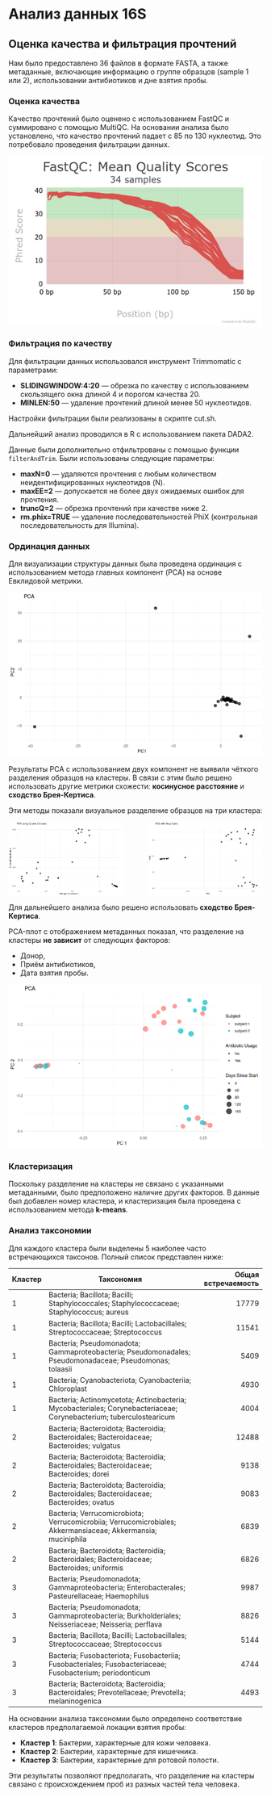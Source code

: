 # Анализ данных 16S

## Оценка качества и фильтрация прочтений

Нам было предоставлено 36 файлов в формате FASTA, а также метаданные, включающие информацию о группе образцов (sample 1 или 2), использовании антибиотиков и дне взятия пробы.

### Оценка качества

Качество прочтений было оценено с использованием FastQC и суммировано с помощью MultiQC. На основании анализа было установлено, что качество прочтений падает с 85 по 130 нуклеотид. Это потребовало проведения фильтрации данных.

![График качества прочтений](pic/pic_fastqc.png)

### Фильтрация по качеству

Для фильтрации данных использовался инструмент Trimmomatic с параметрами:

- **SLIDINGWINDOW:4:20** — обрезка по качеству с использованием скользящего окна длиной 4 и порогом качества 20.
- **MINLEN:50** — удаление прочтений длиной менее 50 нуклеотидов.

Настройки фильтрации были реализованы в скрипте cut.sh.

Дальнейший анализ проводился в R с использованием пакета DADA2.

Данные были дополнительно отфильтрованы с помощью функции `filterAndTrim`. Были использованы следующие параметры:

- **maxN=0** — удаляются прочтения с любым количеством неидентифицированных нуклеотидов (N).
- **maxEE=2** — допускается не более двух ожидаемых ошибок для прочтения.
- **truncQ=2** — обрезка прочтений при качестве ниже 2.
- **rm.phix=TRUE** — удаление последовательностей PhiX (контрольная последовательность для Illumina).

### Ординация данных

Для визуализации структуры данных была проведена ординация с использованием метода главных компонент (PCA) на основе Евклидовой метрики. 

![PCA на основе Евклидовой метрики](pic/PCA_euclid.png)

Результаты PCA с использованием двух компонент не выявили чёткого разделения образцов на кластеры. В связи с этим было решено использовать другие метрики схожести: **косинусное расстояние** и **сходство Брея-Кертиса**.

Эти методы показали визуальное разделение образцов на три кластера:

<div style="display: flex; justify-content: space-between;">
    <img src="pic/PCA_cos.png" alt="PCA на основе косинусного расстояния" width="45%">
    <img src="pic/PCA_bray.png" alt="PCA на основе сходства Брея-Кертиса" width="45%">
</div>

Для дальнейшего анализа было решено использовать **сходство Брея-Кертиса**.

PCA-плот с отображением метаданных показал, что разделение на кластеры **не зависит** от следующих факторов:
- Донор,
- Приём антибиотиков,
- Дата взятия пробы.

![PCA с отображением метаданных](pic/PCA_w_metadata.png)

### Кластеризация

Поскольку разделение на кластеры не связано с указанными метаданными, было предположено наличие других факторов. В данные был добавлен номер кластера, и кластеризация была проведена с использованием метода **k-means**.

### Анализ таксономии

Для каждого кластера были выделены 5 наиболее часто встречающихся таксонов. Полный список представлен ниже:

| Кластер | Таксономия                                                                                                      | Общая встречаемость |
|---------|----------------------------------------------------------------------------------------------------------------|---------------------:|
| 1       | Bacteria; Bacillota; Bacilli; Staphylococcales; Staphylococcaceae; Staphylococcus; aureus                      |               17779 |
| 1       | Bacteria; Bacillota; Bacilli; Lactobacillales; Streptococcaceae; Streptococcus                                 |               11541 |
| 1       | Bacteria; Pseudomonadota; Gammaproteobacteria; Pseudomonadales; Pseudomonadaceae; Pseudomonas; tolaasii        |                5409 |
| 1       | Bacteria; Cyanobacteriota; Cyanobacteriia; Chloroplast                                                         |                4930 |
| 1       | Bacteria; Actinomycetota; Actinobacteria; Mycobacteriales; Corynebacteriaceae; Corynebacterium; tuberculostearicum |             4004 |
| 2       | Bacteria; Bacteroidota; Bacteroidia; Bacteroidales; Bacteroidaceae; Bacteroides; vulgatus                      |               12488 |
| 2       | Bacteria; Bacteroidota; Bacteroidia; Bacteroidales; Bacteroidaceae; Bacteroides; dorei                         |                9138 |
| 2       | Bacteria; Bacteroidota; Bacteroidia; Bacteroidales; Bacteroidaceae; Bacteroides; ovatus                        |                9083 |
| 2       | Bacteria; Verrucomicrobiota; Verrucomicrobiia; Verrucomicrobiales; Akkermansiaceae; Akkermansia; muciniphila   |                6839 |
| 2       | Bacteria; Bacteroidota; Bacteroidia; Bacteroidales; Bacteroidaceae; Bacteroides; uniformis                     |                6826 |
| 3       | Bacteria; Pseudomonadota; Gammaproteobacteria; Enterobacterales; Pasteurellaceae; Haemophilus                  |                9987 |
| 3       | Bacteria; Pseudomonadota; Gammaproteobacteria; Burkholderiales; Neisseriaceae; Neisseria; perflava             |                8826 |
| 3       | Bacteria; Bacillota; Bacilli; Lactobacillales; Streptococcaceae; Streptococcus                                 |                5144 |
| 3       | Bacteria; Fusobacteriota; Fusobacteriia; Fusobacteriales; Fusobacteriaceae; Fusobacterium; periodonticum       |                4744 |
| 3       | Bacteria; Bacteroidota; Bacteroidia; Bacteroidales; Prevotellaceae; Prevotella; melaninogenica                 |                4493 |

На основании анализа таксономии было определено соответствие кластеров предполагаемой локации взятия пробы:

- **Кластер 1**: Бактерии, характерные для кожи человека.
- **Кластер 2**: Бактерии, характерные для кишечника.
- **Кластер 3**: Бактерии, характерные для ротовой полости.

Эти результаты позволяют предполагать, что разделение на кластеры связано с происхождением проб из разных частей тела человека.
